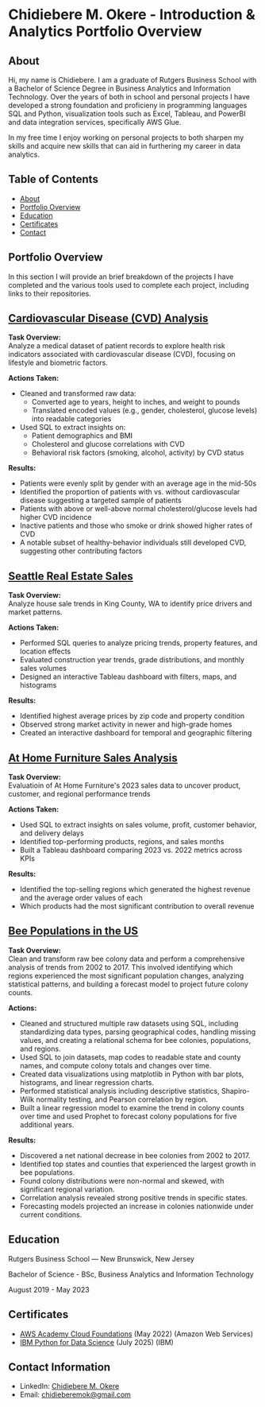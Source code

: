 # Chidiebere M. Okere - Introduction & Analytics Portfolio Overview
## About
Hi, my name is Chidiebere. I am a graduate of Rutgers Business School with a Bachelor of Science Degree in Business Analytics and Information Technology. Over the years of both in school and personal projects I have developed a strong foundation and proficieny in programming languages SQL and Python, visualization tools such as Excel, Tableau, and PowerBI and data integration services, specifically AWS Glue.

In my free time I enjoy working on personal projects to both sharpen my skills and acquire new skills that can aid in furthering my career in data analytics.

## Table of Contents
- [About](https://github.com/ChidiebereMOk/Portfolio-Overview/blob/main/README.md#about)
- [Portfolio Overview](https://github.com/ChidiebereMOk/Portfolio-Overview/blob/main/README.md#portfolio-overview)
- [Education](https://github.com/ChidiebereMOk/Portfolio-Overview/blob/main/README.md#education)  
- [Certificates](https://github.com/ChidiebereMOk/Portfolio-Overview/blob/main/README.md#certificates)
- [Contact](https://github.com/ChidiebereMOk/Portfolio-Overview/blob/main/README.md#contact-information)

## Portfolio Overview
In this section I will provide an brief breakdown of the projects I have completed and the various tools used to complete each project, including links to their repositories.
## [Cardiovascular Disease (CVD) Analysis](https://github.com/ChidiebereMOk/CVD-Analysis)

**Task Overview:**  
Analyze a medical dataset of patient records to explore health risk indicators associated with cardiovascular disease (CVD), focusing on lifestyle and biometric factors.

**Actions Taken:**  
- Cleaned and transformed raw data:
  - Converted age to years, height to inches, and weight to pounds
  - Translated encoded values (e.g., gender, cholesterol, glucose levels) into readable categories
- Used SQL to extract insights on:
  - Patient demographics and BMI
  - Cholesterol and glucose correlations with CVD
  - Behavioral risk factors (smoking, alcohol, activity) by CVD status

**Results:**  
  - Patients were evenly split by gender with an average age in the mid-50s
  - Identified the proportion of patients with vs. without cardiovascular disease suggesting a targeted sample of patients
  - Patients with above or well-above normal cholesterol/glucose levels had higher CVD incidence
  - Inactive patients and those who smoke or drink showed higher rates of CVD
  - A notable subset of healthy-behavior individuals still developed CVD, suggesting other contributing factors

## [Seattle Real Estate Sales](https://github.com/ChidiebereMOk/Tableau--SQL-Projects/blob/main/Seattle%20Real%20Estate%20Sales/Seattle%20King%20County%20Real%20Estate%20Sales%20Analysis.sql)

**Task Overview:**  
Analyze house sale trends in King County, WA to identify price drivers and market patterns.

**Actions Taken:**  
- Performed SQL queries to analyze pricing trends, property features, and location effects
- Evaluated construction year trends, grade distributions, and monthly sales volumes
- Designed an interactive Tableau dashboard with filters, maps, and histograms

**Results:**  
- Identified highest average prices by zip code and property condition
- Observed strong market activity in newer and high-grade homes
- Created an interactive dashboard for temporal and geographic filtering



## [At Home Furniture Sales Analysis](https://github.com/ChidiebereMOk/Tableau--SQL-Projects/blob/main/At%20Home%20Furniture%20Sales/Furniture%20Sales%20Query%20Analysis.sql)

**Task Overview:**  
Evaluatioin of At Home Furniture's 2023 sales data to uncover product, customer, and regional performance trends

**Actions Taken:**  
- Used SQL to extract insights on sales volume, profit, customer behavior, and delivery delays
- Identified top-performing products, regions, and sales months
- Built a Tableau dashboard comparing 2023 vs. 2022 metrics across KPIs

**Results:**  
- Identified the top-selling regions which generated the highest revenue and the average order values of each
- Which products had the most significant contribution to overall revenue

## [Bee Populations in the US](https://github.com/ChidiebereMOk/Declining-Bee-Populations-in-the-US/blob/main/README.md)

**Task Overview:**  
Clean and transform raw bee colony data and perform a comprehensive analysis of trends from 2002 to 2017. This involved identifying which regions experienced the most significant population changes, analyzing statistical patterns, and building a forecast model to project future colony counts.

**Actions:**
- Cleaned and structured multiple raw datasets using SQL, including standardizing data types, parsing geographical codes, handling missing values, and creating a relational schema for bee colonies, populations, and regions.
- Used SQL to join datasets, map codes to readable state and county names, and compute colony totals and changes over time.
- Created data visualizations using matplotlib in Python with bar plots, histograms, and linear regression charts.
- Performed statistical analysis including descriptive statistics, Shapiro-Wilk normality testing, and Pearson correlation by region.
- Built a linear regression model to examine the trend in colony counts over time and used Prophet to forecast colony populations for five additional years.

**Results:**
- Discovered a net national decrease in bee colonies from 2002 to 2017.
- Identified top states and counties that experienced the largest growth in bee populations.
- Found colony distributions were non-normal and skewed, with significant regional variation.
- Correlation analysis revealed strong positive trends in specific states.
- Forecasting models projected an increase in colonies nationwide under current conditions.

## Education
Rutgers Business School — New Brunswick, New Jersey 

Bachelor of Science - BSc, Business Analytics and Information Technology

August 2019 - May 2023

## Certificates
- [AWS Academy Cloud Foundations](https://www.credly.com/badges/6681765d-0206-4748-9bbe-03f7962f41e5) (May 2022) (Amazon Web Services)
- [IBM Python for Data Science](https://www.coursera.org/account/accomplishments/verify/PW03Q0A191LY) (July 2025) (IBM)

## Contact Information
- LinkedIn: [Chidiebere M. Okere](https://www.linkedin.com/in/chidiebere-okere/)
- Email: chidieberemok@gmail.com
